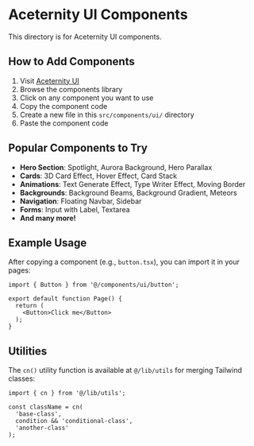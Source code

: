 # Aceternity UI Components

This directory is for Aceternity UI components.

## How to Add Components

1. Visit [Aceternity UI](https://ui.aceternity.com/)
2. Browse the components library
3. Click on any component you want to use
4. Copy the component code
5. Create a new file in this `src/components/ui/` directory
6. Paste the component code

## Popular Components to Try

- **Hero Section**: Spotlight, Aurora Background, Hero Parallax
- **Cards**: 3D Card Effect, Hover Effect, Card Stack
- **Animations**: Text Generate Effect, Type Writer Effect, Moving Border
- **Backgrounds**: Background Beams, Background Gradient, Meteors
- **Navigation**: Floating Navbar, Sidebar
- **Forms**: Input with Label, Textarea
- **And many more!**

## Example Usage

After copying a component (e.g., `button.tsx`), you can import it in your pages:

```tsx
import { Button } from '@/components/ui/button';

export default function Page() {
  return (
    <Button>Click me</Button>
  );
}
```

## Utilities

The `cn()` utility function is available at `@/lib/utils` for merging Tailwind classes:

```tsx
import { cn } from '@/lib/utils';

const className = cn(
  'base-class',
  condition && 'conditional-class',
  'another-class'
);
```

